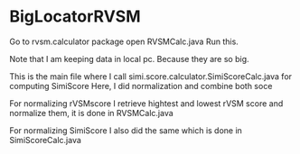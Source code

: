 # BigLocatorRVSM
Go to rvsm.calculator package
open RVSMCalc.java
Run this.

Note that I am keeping data in local pc. Because they are so big.

This is the main file where I call simi.score.calculator.SimiScoreCalc.java for computing SimiScore 
Here, I did normalization and combine both soce

For normalizing rVSMscore I retrieve hightest and lowest rVSM score and normalize them, it is done in RVSMCalc.java

For normalizing SimiScore I also did the same which is done in SimiScoreCalc.java

